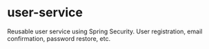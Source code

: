 # user-service
Reusable user service using Spring Security. User registration, email confirmation, password restore, etc.
